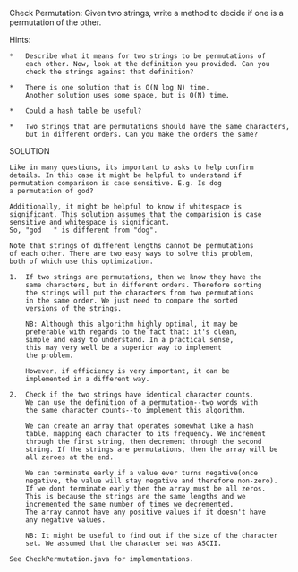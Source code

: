Check Permutation: Given two strings, write a method to decide if one is a
permutation of the other.

Hints:

    *   Describe what it means for two strings to be permutations of 
        each other. Now, look at the definition you provided. Can you
        check the strings against that definition?

    *   There is one solution that is O(N log N) time.
        Another solution uses some space, but is O(N) time.

    *   Could a hash table be useful?

    *   Two strings that are permutations should have the same characters,
        but in different orders. Can you make the orders the same?


SOLUTION

    Like in many questions, its important to asks to help confirm
    details. In this case it might be helpful to understand if
    permutation comparison is case sensitive. E.g. Is dog
    a permutation of god?
    
    Additionally, it might be helpful to know if whitespace is
    significant. This solution assumes that the comparision is case
    sensitive and whitespace is significant.
    So, "god   " is different from "dog".

    Note that strings of different lengths cannot be permutations
    of each other. There are two easy ways to solve this problem,
    both of which use this optimization.

    1.  If two strings are permutations, then we know they have the
        same characters, but in different orders. Therefore sorting
        the strings will put the characters from two permutations
        in the same order. We just need to compare the sorted
        versions of the strings.
    
        NB: Although this algorithm highly optimal, it may be
        preferable with regards to the fact that: it's clean,
        simple and easy to understand. In a practical sense,
        this may very well be a superior way to implement 
        the problem.
        
        However, if efficiency is very important, it can be
        implemented in a different way.
         
    2.  Check if the two strings have identical character counts.
        We can use the definition of a permutation--two words with
        the same character counts--to implement this algorithm.

        We can create an array that operates somewhat like a hash
        table, mapping each character to its frequency. We increment
        through the first string, then decrement through the second
        string. If the strings are permutations, then the array will be
        all zeroes at the end.

        We can terminate early if a value ever turns negative(once
        negative, the value will stay negative and therefore non-zero).
        If we dont terminate early then the array must be all zeros.
        This is because the strings are the same lengths and we
        incremented the same number of times we decremented.
        The array cannot have any positive values if it doesn't have
        any negative values.

        NB: It might be useful to find out if the size of the character
        set. We assumed that the character set was ASCII.
        
    See CheckPermutation.java for implementations. 
